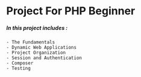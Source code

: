 # Project For PHP Beginner

##### In this project includes :
    - The Fundamentals
    - Dynamic Web Applications
    - Project Organization
    - Session and Authentication
    - Composer
    - Testing
